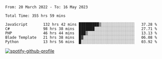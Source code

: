 <!--START_SECTION:waka-->

```text
From: 20 March 2022 - To: 16 May 2023

Total Time: 355 hrs 59 mins

JavaScript       132 hrs 42 mins █████████▒░░░░░░░░░░░░░░░   37.28 %
C#               98 hrs 38 mins  ███████░░░░░░░░░░░░░░░░░░   27.71 %
PHP              46 hrs 44 mins  ███▒░░░░░░░░░░░░░░░░░░░░░   13.13 %
Blade Template   21 hrs 38 mins  █▓░░░░░░░░░░░░░░░░░░░░░░░   06.08 %
Python           13 hrs 56 mins  █░░░░░░░░░░░░░░░░░░░░░░░░   03.92 %
```

<!--END_SECTION:waka-->
[![spotify-github-profile](https://spotify-github-profile.vercel.app/api/view?uid=c00zprrvy9xiloa9qnco3hmng&cover_image=true&theme=novatorem&show_offline=false&background_color=121212&bar_color=53b14f&bar_color_cover=false)](https://spotify-github-profile.vercel.app/api/view?uid=c00zprrvy9xiloa9qnco3hmng&redirect=true)
